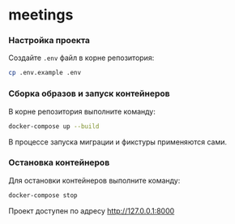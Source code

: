 # meetings

### Настройка проекта
Создайте `.env` файл в корне репозитория:
```bash
cp .env.example .env
```

### Сборка образов и запуск контейнеров
В корне репозитория выполните команду:
```bash
docker-compose up --build
```
В процессе запуска миграции и фикстуры применяются сами.

### Остановка контейнеров
Для остановки контейнеров выполните команду:
```bash
docker-compose stop
```

Проект доступен по адресу http://127.0.0.1:8000